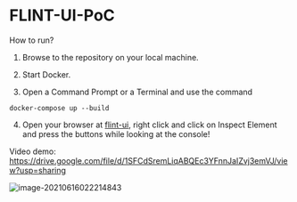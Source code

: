 # FLINT-UI-PoC

How to run?

1) Browse to the repository on your local machine.

2) Start Docker.

3) Open a Command Prompt or a Terminal and use the command 

`docker-compose up --build`

4) Open your browser at [flint-ui](http://127.0.0.1:8000/#/), right click and click on Inspect Element and press the buttons while looking at the console!

Video demo: https://drive.google.com/file/d/1SFCdSremLiqABQEc3YFnnJaIZvj3emVJ/view?usp=sharing

![image-20210616022214843](C:\Users\shubh\AppData\Roaming\Typora\typora-user-images\image-20210616022214843.png)